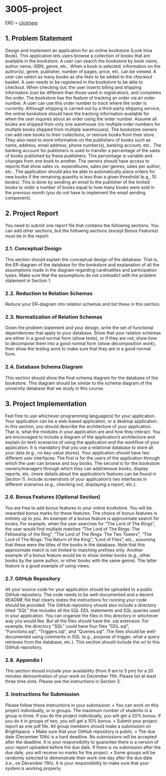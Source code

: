 # 3005-project

ERD = [clickhere](https://lucid.app/lucidchart/de6a2589-42c8-468a-8acc-529cf19793f1/edit?viewport_loc=212%2C540%2C1322%2C1438%2C0_0&invitationId=inv_d010b32b-9e95-4111-973a-eca13a482d85)


## 1. Problem Statement
Design and implement an application for an online bookstore (Look Inna Book). This application lets users browse a collection of books that are available in the bookstore. A user can search the bookstore by book name, author name, ISBN, genre, etc.. When a book is selected, information on the author(s), genre, publisher, number of pages, price, etc. can be viewed. A user can select as many books as she likes to be added to the checkout basket. A user needs to be registered in the bookstore to be able to checkout. When checking out, the user inserts billing and shipping information (can be different than those used in registration), and completes the order. The bookstore has the feature of tracking an order via an order number. A user can use this order number to track where the order is currently. Although shipping is carried out by a third-party shipping service, the online bookstore should have the tracking information available for when the user inquires about an order using the order number. Assume all books are shipped from only one warehouse (no multiple order numbers for multiple books shipped from multiple warehouses). The bookstore owners can add new books to their collections, or remove books from their store. They also need to store information on the publishers of books such as name, address, email address, phone number(s), banking account, etc.. The banking account for publishers is used to transfer a percentage of the sales of books published by these publishers. This percentage is variable and changes from one book to another. The owners should have access to reports that show sales vs. expenditures, sales per genres, sales per author, etc.. The application should also be able to automatically place orders for new books if the remaining quantity is less than a given threshold (e.g., 10 books). This is done by sending an email to the publisher of the limited books to order a number of books equal to how many books were sold in the previous month (you do not have to implement the email sending component).

## 2. Project Report
You need to submit one report file that contains the following sections. You can add other sections, but the following sections (except Bonus Features) must be in the report:

### 2.1. Conceptual Design
This section should explain the conceptual design of the database. That is, the ER-diagram of the database for the bookstore and explanation of all the assumptions made in the diagram regarding cardinalities and participation types. Make sure that the assumptions do not contradict with the problem statement in Section 1.

### 2.2. Reduction to Relation Schemas
Reduce your ER-diagram into relation schemas and list these in this section.

### 2.3. Normalization of Relation Schemas
Given the problem statement and your design, write the set of functional dependencies that apply to your database. Show that your relation schemas are either in a good normal form (show tests), or if they are not, show how to decompose them into a good normal form (show decomposition work), then show the testing work to make sure that they are in a good normal form.

### 2.4. Database Schema Diagram
This section should show the final schema diagram for the database of the bookstore. This diagram should be similar to the schema diagram of the university database that we study in this course.


## 3. Project Implementation
Feel free to use whichever programming language(s) for your application. Your application can be a web-based application, or a desktop application. In this section, you should describe the architecture of your application. That is, what the modules in your application are and how they interact. You are encouraged to include a diagram of the application’s architecture and explain (in text) scenarios of using the application and the workflow of your application. It is mandatory that you use a relational database to store all your data (e.g., no key-value stores).
Your application should have two different user interfaces: The first is for the users of the application through which the user can browse and buy books. The second is for the bookstore owners/managers through which they can add/remove books, display reports, etc. (more details about the application’s features can be found in Section 1).
Include screenshots of your application’s two interfaces in different scenarios (e.g., checking out, displaying a report, etc.).

### 2.6. Bonus Features (Optional Section)
You are free to add bonus features to your online bookstore. You will be rewarded bonus marks for these features. The choice of bonus features is entirely up to you. An example of a bonus feature is approximate search for books. For example, when the user searches for “The Lord of The Rings”, the user would find multiple matches “The Lord of The Rings: The Fellowship of the Ring”, “The Lord of The Rings: The Two Towers”, “The Lord of The Rings: The Return of the King”, “Lord of Flies”, etc., assuming that these were the titles of the books in the database. Note that this approximate match is not limited to matching prefixes only. Another example of a bonus feature would be to show similar books (e.g., other books by the same author, or other books with the same genre). The latter feature is a good example of using views.

### 2.7. GitHub Repository
All your source code for your application should be uploaded to a public GitHub repository. The code needs to be well-documented and a decent README file that clearly states the instructions for running your code should be provided. The GitHub repository should also include a directory titled “SQL” that includes all the SQL DDL statements and SQL queries used in your application. You can organize the files in this directory in whichever way you would like. But all the files should have the .sql extension. For example, the directory “SQL” could have four files “DDL.sql”, “Functions.sql”, “Triggers.sql”, and “Queries.sql”. The files should be well-documented using comments in SQL (e.g., purpose of trigger, what a query retrieves from the database, etc.). This section should include the url to this GitHub repository.

### 2.8. Appendix I
This section should include your availability (from 9 am to 5 pm) for a 20 minutes demosntration of your work on December 11th. Please list at least three time slots. Please see the instructions in Section 3.

### 3. Instructions for Submission
Please follow these instructions in your submission:
• You can work on this project individually, or in groups. The maximum number of students in a group is three. If you do the project individually, you will get a 20% bonus. If you do it in groups of two, you will get a 10% bonus.
• Submit your project report as one pdf file. All group members should make a submission on Brightspace.
• Make sure that your GitHub repository is public.
• The due date (December 10th) is a hard deadline. No submissions will be accepted after the deadline. It is your responsibility to guarantee there is a version of your report uploaded before the due date. If there is no submission after the due date, you will receive no marks for the project.
• Some groups will be randomly selected to demonstrate their work one day after the due date (i.e., on December 11th). It is your responsibility to make sure that your system is working properly.
